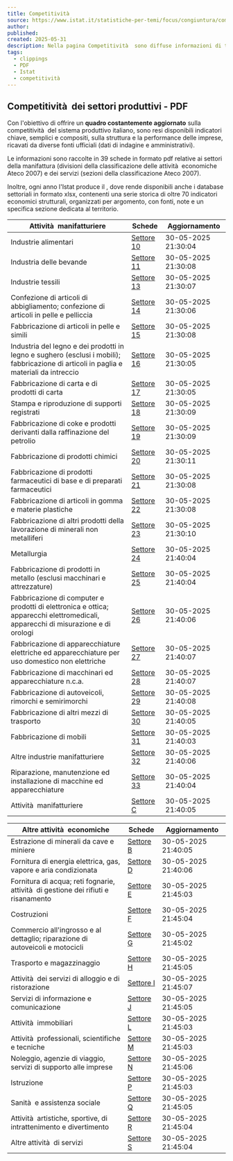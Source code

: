 ```yaml
---
title: Competitività
source: https://www.istat.it/statistiche-per-temi/focus/congiuntura/competitivita/
author:
published:
created: 2025-05-31
description: Nella pagina Competitività  sono diffuse informazioni di tipo settoriale con lâ€™obiettivo di offrire un quadro aggiornato sulla competitività  del sistema prod
tags:
  - clippings
  - PDF
  - Istat
  - competitività
---
```

## Competitività  dei settori produttivi - PDF

Con l'obiettivo di offrire un **quadro costantemente aggiornato** sulla competitività  del sistema produttivo italiano, sono resi disponibili indicatori chiave, semplici e compositi, sulla struttura e la performance delle imprese, ricavati da diverse fonti ufficiali (dati di indagine e amministrativi).

Le informazioni sono raccolte in 39 schede in formato pdf relative ai settori della manifattura (divisioni della classificazione delle attività  economiche Ateco 2007) e dei servizi (sezioni della classificazione Ateco 2007).

Inoltre, ogni anno l'Istat produce il , dove rende disponibili anche i database settoriali in formato xlsx, contenenti una serie storica di oltre 70 indicatori economici strutturali, organizzati per argomento, con fonti, note e un specifica sezione dedicata al territorio.

| Attività  manifatturiere                                                                                                                | Schede                                                        | Aggiornamento       |
| -------------------------------------------------------------------------------------------------------------------------------------- | ------------------------------------------------------------- | ------------------- |
| Industrie alimentari                                                                                                                   | [Settore 10](https://www.istat.it/competitivita/files/10.pdf) | 30-05-2025 21:30:04 |
| Industria delle bevande                                                                                                                | [Settore 11](https://www.istat.it/competitivita/files/11.pdf) | 30-05-2025 21:30:08 |
| Industrie tessili                                                                                                                      | [Settore 13](https://www.istat.it/competitivita/files/13.pdf) | 30-05-2025 21:30:07 |
| Confezione di articoli di abbigliamento; confezione di articoli in pelle e pelliccia                                                   | [Settore 14](https://www.istat.it/competitivita/files/14.pdf) | 30-05-2025 21:30:06 |
| Fabbricazione di articoli in pelle e simili                                                                                            | [Settore 15](https://www.istat.it/competitivita/files/15.pdf) | 30-05-2025 21:30:08 |
| Industria del legno e dei prodotti in legno e sughero (esclusi i mobili); fabbricazione di articoli in paglia e materiali da intreccio | [Settore 16](https://www.istat.it/competitivita/files/16.pdf) | 30-05-2025 21:30:05 |
| Fabbricazione di carta e di prodotti di carta                                                                                          | [Settore 17](https://www.istat.it/competitivita/files/17.pdf) | 30-05-2025 21:30:05 |
| Stampa e riproduzione di supporti registrati                                                                                           | [Settore 18](https://www.istat.it/competitivita/files/18.pdf) | 30-05-2025 21:30:09 |
| Fabbricazione di coke e prodotti derivanti dalla raffinazione del petrolio                                                             | [Settore 19](https://www.istat.it/competitivita/files/19.pdf) | 30-05-2025 21:30:09 |
| Fabbricazione di prodotti chimici                                                                                                      | [Settore 20](https://www.istat.it/competitivita/files/20.pdf) | 30-05-2025 21:30:11 |
| Fabbricazione di prodotti farmaceutici di base e di preparati farmaceutici                                                             | [Settore 21](https://www.istat.it/competitivita/files/21.pdf) | 30-05-2025 21:30:08 |
| Fabbricazione di articoli in gomma e materie plastiche                                                                                 | [Settore 22](https://www.istat.it/competitivita/files/22.pdf) | 30-05-2025 21:30:08 |
| Fabbricazione di altri prodotti della lavorazione di minerali non metalliferi                                                          | [Settore 23](https://www.istat.it/competitivita/files/23.pdf) | 30-05-2025 21:30:10 |
| Metallurgia                                                                                                                            | [Settore 24](https://www.istat.it/competitivita/files/24.pdf) | 30-05-2025 21:40:04 |
| Fabbricazione di prodotti in metallo (esclusi macchinari e attrezzature)                                                               | [Settore 25](https://www.istat.it/competitivita/files/25.pdf) | 30-05-2025 21:40:04 |
| Fabbricazione di computer e prodotti di elettronica e ottica; apparecchi elettromedicali, apparecchi di misurazione e di orologi       | [Settore 26](https://www.istat.it/competitivita/files/26.pdf) | 30-05-2025 21:40:06 |
| Fabbricazione di apparecchiature elettriche ed apparecchiature per uso domestico non elettriche                                        | [Settore 27](https://www.istat.it/competitivita/files/27.pdf) | 30-05-2025 21:40:07 |
| Fabbricazione di macchinari ed apparecchiature n.c.a.                                                                                  | [Settore 28](https://www.istat.it/competitivita/files/28.pdf) | 30-05-2025 21:40:07 |
| Fabbricazione di autoveicoli, rimorchi e semirimorchi                                                                                  | [Settore 29](https://www.istat.it/competitivita/files/29.pdf) | 30-05-2025 21:40:08 |
| Fabbricazione di altri mezzi di trasporto                                                                                              | [Settore 30](https://www.istat.it/competitivita/files/30.pdf) | 30-05-2025 21:40:05 |
| Fabbricazione di mobili                                                                                                                | [Settore 31](https://www.istat.it/competitivita/files/31.pdf) | 30-05-2025 21:40:03 |
| Altre industrie manifatturiere                                                                                                         | [Settore 32](https://www.istat.it/competitivita/files/32.pdf) | 30-05-2025 21:40:06 |
| Riparazione, manutenzione ed installazione di macchine ed apparecchiature                                                              | [Settore 33](https://www.istat.it/competitivita/files/33.pdf) | 30-05-2025 21:40:04 |
| Attività  manifatturiere                                                                                                                | [Settore C](https://www.istat.it/competitivita/files/C.pdf)   | 30-05-2025 21:40:05 |

| Altre attività  economiche                                                         | Schede                                                      | Aggiornamento       |
| ---------------------------------------------------------------------------------- | ----------------------------------------------------------- | ------------------- |
| Estrazione di minerali da cave e miniere                                           | [Settore B](https://www.istat.it/competitivita/files/B.pdf) | 30-05-2025 21:40:05 |
| Fornitura di energia elettrica, gas, vapore e aria condizionata                    | [Settore D](https://www.istat.it/competitivita/files/D.pdf) | 30-05-2025 21:40:06 |
| Fornitura di acqua; reti fognarie, attività  di gestione dei rifiuti e risanamento | [Settore E](https://www.istat.it/competitivita/files/E.pdf) | 30-05-2025 21:45:03 |
| Costruzioni                                                                        | [Settore F](https://www.istat.it/competitivita/files/F.pdf) | 30-05-2025 21:45:04 |
| Commercio all'ingrosso e al dettaglio; riparazione di autoveicoli e motocicli      | [Settore G](https://www.istat.it/competitivita/files/G.pdf) | 30-05-2025 21:45:02 |
| Trasporto e magazzinaggio                                                          | [Settore H](https://www.istat.it/competitivita/files/H.pdf) | 30-05-2025 21:45:05 |
| Attività  dei servizi di alloggio e di ristorazione                                | [Settore I](https://www.istat.it/competitivita/files/I.pdf) | 30-05-2025 21:45:07 |
| Servizi di informazione e comunicazione                                            | [Settore J](https://www.istat.it/competitivita/files/J.pdf) | 30-05-2025 21:45:05 |
| Attività  immobiliari                                                              | [Settore L](https://www.istat.it/competitivita/files/L.pdf) | 30-05-2025 21:45:03 |
| Attività  professionali, scientifiche e tecniche                                   | [Settore M](https://www.istat.it/competitivita/files/M.pdf) | 30-05-2025 21:45:03 |
| Noleggio, agenzie di viaggio, servizi di supporto alle imprese                     | [Settore N](https://www.istat.it/competitivita/files/N.pdf) | 30-05-2025 21:45:06 |
| Istruzione                                                                         | [Settore P](https://www.istat.it/competitivita/files/P.pdf) | 30-05-2025 21:45:03 |
| Sanità  e assistenza sociale                                                       | [Settore Q](https://www.istat.it/competitivita/files/Q.pdf) | 30-05-2025 21:45:05 |
| Attività  artistiche, sportive, di intrattenimento e divertimento                  | [Settore R](https://www.istat.it/competitivita/files/R.pdf) | 30-05-2025 21:45:04 |
| Altre attività  di servizi                                                         | [Settore S](https://www.istat.it/competitivita/files/S.pdf) | 30-05-2025 21:45:04 |

